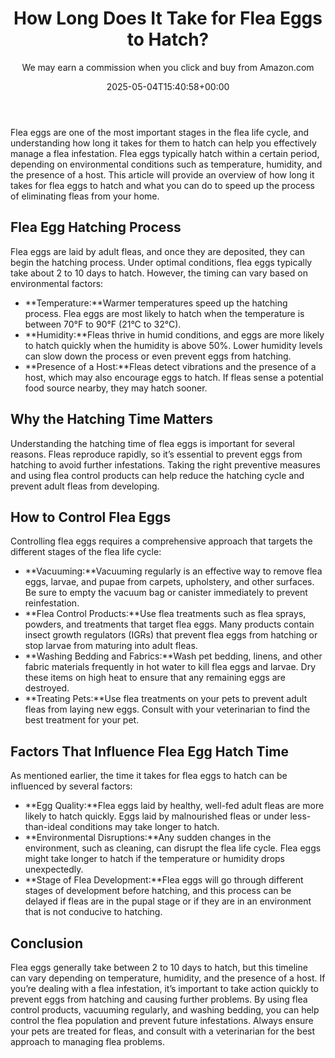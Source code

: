 ﻿---
author: We may earn a commission when you click and buy from Amazon.com
layout: post
title: How Long Does It Take for Flea Eggs to Hatch?
date: '2025-05-04T15:40:58+00:00'
categories:
- Guide
tags: []
slug: /how-long-does-it-take-for-flea-eggs-to-hatch/
lastmod: 2025-05-07T12:21:27+03:00
---

Flea eggs are one of the most important stages in the flea life cycle, and understanding how long it takes for them to hatch can help you effectively manage a flea infestation. Flea eggs typically hatch within a certain period, depending on environmental conditions such as temperature, humidity, and the presence of a host. This article will provide an overview of how long it takes for flea eggs to hatch and what you can do to speed up the process of eliminating fleas from your home.
## Flea Egg Hatching Process
Flea eggs are laid by adult fleas, and once they are deposited, they can begin the hatching process. Under optimal conditions, flea eggs typically take about 2 to 10 days to hatch. However, the timing can vary based on environmental factors:
- **Temperature:**Warmer temperatures speed up the hatching process. Flea eggs are most likely to hatch when the temperature is between 70°F to 90°F (21°C to 32°C).
- **Humidity:**Fleas thrive in humid conditions, and eggs are more likely to hatch quickly when the humidity is above 50%. Lower humidity levels can slow down the process or even prevent eggs from hatching.
- **Presence of a Host:**Fleas detect vibrations and the presence of a host, which may also encourage eggs to hatch. If fleas sense a potential food source nearby, they may hatch sooner.
## Why the Hatching Time Matters
Understanding the hatching time of flea eggs is important for several reasons. Fleas reproduce rapidly, so it’s essential to prevent eggs from hatching to avoid further infestations. Taking the right preventive measures and using flea control products can help reduce the hatching cycle and prevent adult fleas from developing.
## How to Control Flea Eggs
Controlling flea eggs requires a comprehensive approach that targets the different stages of the flea life cycle:
- **Vacuuming:**Vacuuming regularly is an effective way to remove flea eggs, larvae, and pupae from carpets, upholstery, and other surfaces. Be sure to empty the vacuum bag or canister immediately to prevent reinfestation.
- **Flea Control Products:**Use flea treatments such as flea sprays, powders, and treatments that target flea eggs. Many products contain insect growth regulators (IGRs) that prevent flea eggs from hatching or stop larvae from maturing into adult fleas.
- **Washing Bedding and Fabrics:**Wash pet bedding, linens, and other fabric materials frequently in hot water to kill flea eggs and larvae. Dry these items on high heat to ensure that any remaining eggs are destroyed.
- **Treating Pets:**Use flea treatments on your pets to prevent adult fleas from laying new eggs. Consult with your veterinarian to find the best treatment for your pet.
## Factors That Influence Flea Egg Hatch Time
As mentioned earlier, the time it takes for flea eggs to hatch can be influenced by several factors:
- **Egg Quality:**Flea eggs laid by healthy, well-fed adult fleas are more likely to hatch quickly. Eggs laid by malnourished fleas or under less-than-ideal conditions may take longer to hatch.
- **Environmental Disruptions:**Any sudden changes in the environment, such as cleaning, can disrupt the flea life cycle. Flea eggs might take longer to hatch if the temperature or humidity drops unexpectedly.
- **Stage of Flea Development:**Flea eggs will go through different stages of development before hatching, and this process can be delayed if fleas are in the pupal stage or if they are in an environment that is not conducive to hatching.
## Conclusion
Flea eggs generally take between 2 to 10 days to hatch, but this timeline can vary depending on temperature, humidity, and the presence of a host. If you’re dealing with a flea infestation, it’s important to take action quickly to prevent eggs from hatching and causing further problems. By using flea control products, vacuuming regularly, and washing bedding, you can help control the flea population and prevent future infestations. Always ensure your pets are treated for fleas, and consult with a veterinarian for the best approach to managing flea problems.
